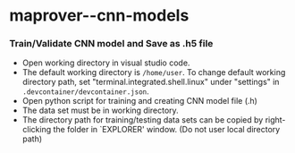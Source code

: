 # maprover--cnn-models

### Train/Validate CNN model and Save as .h5 file
* Open working directory in visual studio code. 
* The default working directory is `/home/user`. To change default working directory path, set "terminal.integrated.shell.linux" under "settings" in `.devcontainer/devcontainer.json`.
* Open python script for training and creating CNN model file (.h)
* The data set must be in working directory.
* The directory path for training/testing data sets can be copied by right-clicking the folder in `EXPLORER' window. (Do not user local directory path) 
